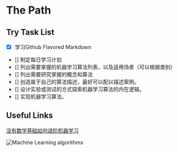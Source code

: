# The Path

## Try Task List

- [x] 学习Github Flavored Markdown
- [] 制定每日学习计划
- [] 列出需要掌握的机器学习算法列表，以及适用场景（可以根据类别）
- [] 列出需要研究掌握的概念和算法
- [] 创造属于自己的算法描述，最好可以配以描述案例。
- [] 设计实验或测试的方式探索机器学习算法的内在逻辑。
- [] 实现机器学习算法。

## Useful Links

[没有数学基础如何进阶机器学习](http://machinelearningmastery.com/techniques-to-understand-machine-learning-algorithms-without-the-background-in-mathematics/)


![Machine Learning algorithms](/images/ml_algos.png)
